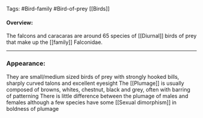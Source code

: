 Tags: #Bird-family #Bird-of-prey 
[[Birds]]
#### Overview:
The falcons and caracaras are around 65 species of [[Diurnal]] birds of prey that make up the [[family]] Falconidae.

---
### Appearance:
They are small/medium sized birds of prey with strongly hooked bills, sharply curved talons and excellent eyesight
The [[Plumage]] is usually composed of browns, whites, chestnut, black and grey, often with barring of patterning
There is little difference between the plumage of males and females although a few species have some [[Sexual dimorphism]] in boldness of plumage
